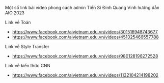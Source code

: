 Một số link bài video phong cách admin Tiến Sĩ Đinh Quang Vinh hướng dẫn AIO 2023

Link về Toán
- https://www.facebook.com/aivietnam.edu.vn/videos/301518948743677
- https://www.facebook.com/aivietnam.edu.vn/videos/451025466557788 

Link về Style Transfer
- https://www.facebook.com/aivietnam.edu.vn/videos/980128196272528

Link về kiến thức CNN
- https://www.facebook.com/aivietnam.edu.vn/videos/1132104214198202
